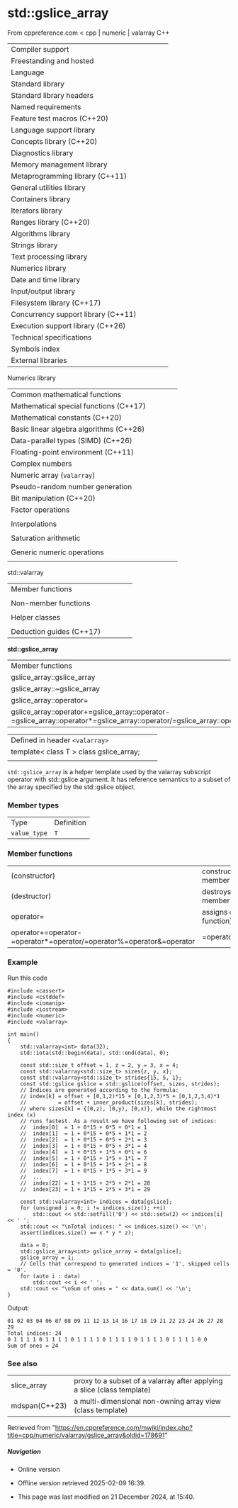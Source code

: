 # std::gslice_array

From cppreference.com
< cpp‎ | numeric‎ | valarray
C++

|  |  |  |  |  |
| --- | --- | --- | --- | --- |
| Compiler support | | | | |
| Freestanding and hosted | | | | |
| Language | | | | |
| Standard library | | | | |
| Standard library headers | | | | |
| Named requirements | | | | |
| Feature test macros (C++20) | | | | |
| Language support library | | | | |
| Concepts library (C++20) | | | | |
| Diagnostics library | | | | |
| Memory management library | | | | |
| Metaprogramming library (C++11) | | | | |
| General utilities library | | | | |
| Containers library | | | | |
| Iterators library | | | | |
| Ranges library (C++20) | | | | |
| Algorithms library | | | | |
| Strings library | | | | |
| Text processing library | | | | |
| Numerics library | | | | |
| Date and time library | | | | |
| Input/output library | | | | |
| Filesystem library (C++17) | | | | |
| Concurrency support library (C++11) | | | | |
| Execution support library (C++26) | | | | |
| Technical specifications | | | | |
| Symbols index | | | | |
| External libraries | | | | |

Numerics library

|  |  |  |  |  |
| --- | --- | --- | --- | --- |
| Common mathematical functions | | | | |
| Mathematical special functions (C++17) | | | | |
| Mathematical constants (C++20) | | | | |
| Basic linear algebra algorithms (C++26) | | | | |
| Data-parallel types (SIMD) (C++26) | | | | |
| Floating-point environment (C++11) | | | | |
| Complex numbers | | | | |
| Numeric array (`valarray`) | | | | |
| Pseudo-random number generation | | | | |
| Bit manipulation (C++20) | | | | |
| Factor operations | | | | |
| |  |  |  |  |  | | --- | --- | --- | --- | --- | | gcd(C++17) | | | | | | |  |  |  |  |  | | --- | --- | --- | --- | --- | | lcm(C++17) | | | | | |
| Interpolations | | | | |
| |  |  |  |  |  | | --- | --- | --- | --- | --- | | midpoint(C++20) | | | | | | |  |  |  |  |  | | --- | --- | --- | --- | --- | | lerp(C++20) | | | | | |
| Saturation arithmetic | | | | |
| |  |  |  |  |  | | --- | --- | --- | --- | --- | | add_sat(C++26) | | | | | | sub_sat(C++26) | | | | | | saturate_cast(C++26) | | | | | | |  |  |  |  |  | | --- | --- | --- | --- | --- | | mul_sat(C++26) | | | | | | div_sat(C++26) | | | | | |  | | | | | |
| Generic numeric operations | | | | |
| |  |  |  |  |  | | --- | --- | --- | --- | --- | | iota(C++11) | | | | | | ranges::iota(C++23) | | | | | | accumulate | | | | | | inner_product | | | | | | adjacent_difference | | | | | | partial_sum | | | | | | |  |  |  |  |  | | --- | --- | --- | --- | --- | | reduce(C++17) | | | | | | transform_reduce(C++17) | | | | | | inclusive_scan(C++17) | | | | | | exclusive_scan(C++17) | | | | | | transform_inclusive_scan(C++17) | | | | | | transform_exclusive_scan(C++17) | | | | | |

std::valarray

|  |  |  |  |  |
| --- | --- | --- | --- | --- |
| Member functions | | | | |
| |  |  |  |  |  | | --- | --- | --- | --- | --- | | valarray::valarray | | | | | | valarray::~valarray | | | | | | valarray::operator= | | | | | | [valarray::operator[]](operator_at.html "cpp/numeric/valarray/operator at") | | | | | | valarray::swap | | | | | | valarray::size | | | | | | valarray::resize | | | | | | valarray::sum | | | | | | valarray::min | | | | | | valarray::max | | | | | | valarray::shift | | | | | | valarray::cshift | | | | | | valarray::apply | | | | | |  | | | | | | |  |  |  |  |  | | --- | --- | --- | --- | --- | | valarray::operator+valarray::operator-valarray::operator~valarray::operator! | | | | | | valarray::operator+=valarray::operator-=valarray::operator\*=valarray::operator/=valarray::operator%=valarray::operator&=valarray::operator|=valarray::operator^=valarray::operator<<=valarray::operator>>= | | | | | |
| Non-member functions | | | | |
| |  |  |  |  |  | | --- | --- | --- | --- | --- | | swap(std::valarray)(C++11) | | | | | | begin(std::valarray)(C++11) | | | | | | end(std::valarray)(C++11) | | | | | | abs | | | | | | exp | | | | | | log | | | | | | log10 | | | | | | pow | | | | | | sqrt | | | | | | sin | | | | | | cos | | | | | | tan | | | | | | asin | | | | | | acos | | | | | | atan | | | | | | atan2 | | | | | | sinh | | | | | | cosh | | | | | | tanh | | | | | | |  |  |  |  |  | | --- | --- | --- | --- | --- | | operator\*operator/operator%operator+operator-operator^operator&operator|operator<<operator>>operator&&operator|| | | | | | | operator==operator!=operator<operator>operator<=operator>= | | | | | |  | | | | | |
| Helper classes | | | | |
| |  |  |  |  |  | | --- | --- | --- | --- | --- | | slice_array | | | | | | ****gslice_array**** | | | | | | indirect_array | | | | | | |  |  |  |  |  | | --- | --- | --- | --- | --- | | slice | | | | | | gslice | | | | | | mask_array | | | | | |
| Deduction guides (C++17) | | | | |

****std::gslice_array****

|  |  |  |  |  |
| --- | --- | --- | --- | --- |
| Member functions | | | | |
| gslice_array::gslice_array | | | | |
| gslice_array::~gslice_array | | | | |
| gslice_array::operator= | | | | |
| gslice_array::operator+=gslice_array::operator-=gslice_array::operator\*=gslice_array::operator/=gslice_array::operator%=gslice_array::operator&=gslice_array::operator|=gslice_array::operator^=gslice_array::operator<<=gslice_array::operator>>= | | | | |

|  |  |  |
| --- | --- | --- |
| Defined in header `<valarray>` |  |  |
| template< class T >  class gslice_array; |  |  |
|  |  |  |

`std::gslice_array` is a helper template used by the valarray subscript operator with std::gslice argument. It has reference semantics to a subset of the array specified by the std::gslice object.

### Member types

|  |  |
| --- | --- |
| Type | Definition |
| `value_type` | `T` |

### Member functions

|  |  |
| --- | --- |
| (constructor) | constructs a `gslice_array`   (public member function) |
| (destructor) | destroys a `gslice_array`   (public member function) |
| operator= | assigns contents   (public member function) |
| operator+=operator-=operator\*=operator/=operator%=operator&=operator|=operator^=operator<<=operator>>= | performs arithmetic operation on the array referred by generic slice.   (public member function) |

### Example

Run this code

```
#include <cassert>
#include <cstddef>
#include <iomanip>
#include <iostream>
#include <numeric>
#include <valarray>
 
int main()
{
    std::valarray<int> data(32);
    std::iota(std::begin(data), std::end(data), 0);
 
    const std::size_t offset = 1, z = 2, y = 3, x = 4;
    const std::valarray<std::size_t> sizes{z, y, x};
    const std::valarray<std::size_t> strides{15, 5, 1};
    const std::gslice gslice = std::gslice(offset, sizes, strides);
    // Indices are generated according to the formula:
    // index[k] = offset + [0,1,2)*15 + [0,1,2,3)*5 + [0,1,2,3,4)*1
    //          = offset + inner_product(sizes[k], strides);
    // where sizes[k] = {[0,z), [0,y), [0,x)}, while the rightmost index (x)
    // runs fastest. As a result we have following set of indices:
    //  index[0]  = 1 + 0*15 + 0*5 + 0*1 = 1
    //  index[1]  = 1 + 0*15 + 0*5 + 1*1 = 2
    //  index[2]  = 1 + 0*15 + 0*5 + 2*1 = 3
    //  index[3]  = 1 + 0*15 + 0*5 + 3*1 = 4
    //  index[4]  = 1 + 0*15 + 1*5 + 0*1 = 6
    //  index[5]  = 1 + 0*15 + 1*5 + 1*1 = 7
    //  index[6]  = 1 + 0*15 + 1*5 + 2*1 = 8
    //  index[7]  = 1 + 0*15 + 1*5 + 3*1 = 9
    //  ...
    //  index[22] = 1 + 1*15 + 2*5 + 2*1 = 28
    //  index[23] = 1 + 1*15 + 2*5 + 3*1 = 29
 
    const std::valarray<int> indices = data[gslice];
    for (unsigned i = 0; i != indices.size(); ++i)
        std::cout << std::setfill('0') << std::setw(2) << indices[i] << ' ';
    std::cout << "\nTotal indices: " << indices.size() << '\n';
    assert(indices.size() == x * y * z);
 
    data = 0;
    std::gslice_array<int> gslice_array = data[gslice];
    gslice_array = 1;
    // Cells that correspond to generated indices = '1', skipped cells = '0'.
    for (auto i : data)
        std::cout << i << ' ';
    std::cout << "\nSum of ones = " << data.sum() << '\n';
}

```

Output:

```
01 02 03 04 06 07 08 09 11 12 13 14 16 17 18 19 21 22 23 24 26 27 28 29 
Total indices: 24
0 1 1 1 1 0 1 1 1 1 0 1 1 1 1 0 1 1 1 1 0 1 1 1 1 0 1 1 1 1 0 0 
Sum of ones = 24

```

### See also

|  |  |
| --- | --- |
| slice_array | proxy to a subset of a valarray after applying a slice   (class template) |
| mdspan(C++23) | a multi-dimensional non-owning array view   (class template) |

Retrieved from "<https://en.cppreference.com/mwiki/index.php?title=cpp/numeric/valarray/gslice_array&oldid=178691>"

##### Navigation

- Online version
- Offline version retrieved 2025-02-09 16:39.

- This page was last modified on 21 December 2024, at 15:40.